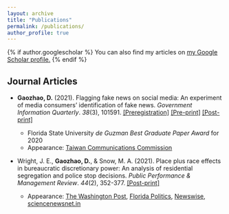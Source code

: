 ```yaml
---
layout: archive
title: "Publications"
permalink: /publications/
author_profile: true
---
```


{% if author.googlescholar %}
  You can also find my articles on <u><a href="{{author.googlescholar}}">my Google Scholar profile</a>.</u>
{% endif %}
## Journal Articles
* **Gaozhao, D.** (2021). Flagging fake news on social media: An experiment of media consumers’ identification of fake news. _Government Information Quarterly_. _38_(3), 101591. <a href="https://osf.io/r5wte" target="_blank"><u>[Preregistration]</u></a> <a href="https://www.researchgate.net/publication/345413560_Flagging_fake_news_on_social_media_An_experiment_of_media_consumers'_identification_of_fake_news" target="_blank"><u>[Pre-print]</u></a> <a href="https://doi.org/10.1016/j.giq.2021.101591" target="_blank"><u>[Post-print]</u></a>
  - Florida State University _de Guzman Best Graduate Paper Award_ for 2020
  - Appearance: <a href="https://www.ncc.gov.tw/chinese/files/21042/5190_45998_210429_1.pdf" target="_blank"><u>Taiwan Communications Commission</u></a>

* Wright, J. E., **Gaozhao, D.**, & Snow, M. A. (2021). Place plus race effects in bureaucratic discretionary power: An analysis of residential segregation and police stop decisions. _Public Performance & Management Review_. _44_(2), 352-377. <a href="https://doi.org/10.1080/15309576.2020.1798789" target="_blank"><u>[Post-print]</u></a>
  - Appearance: <a href="https://www.washingtonpost.com/politics/2021/04/15/derek-chauvins-murder-trial-puts-local-governments-stand/" target="_blank"><u>The Washington Post</u></a>, <a href="https://floridapolitics.com/archives/358332-takeaways-from-tallahassee-early-voting-gratitude/" target="_blank"><u>Florida Politics</u></a>, <a href="https://www.newswise.com/politics/fsu-researcher-finds-links-between-police-searches-and-race-in-minneapolis/?article_id=736395" target="_blank"><u>Newswise</u></a>, <a href="https://sciencenewsnet.in/fsu-researcher-finds-links-between-police-searches-and-race-in-minneapolis/" target="_blank"><u>sciencenewsnet.in</u></a>
